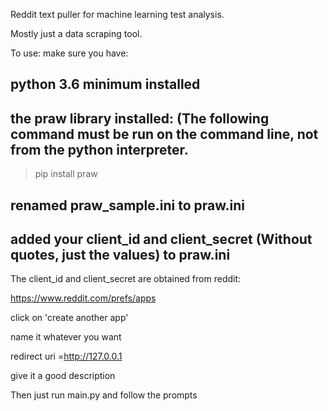 Reddit text puller for machine learning test analysis. 

Mostly just a data scraping tool. 

To use: make sure you have:

## python 3.6 minimum installed

## the praw library installed: (The following command must be run on the command line, not from the python interpreter.
> pip install praw

## renamed praw_sample.ini to praw.ini

## added your client_id and client_secret (Without quotes, just the values) to praw.ini
 
 The client_id and client_secret are obtained from reddit:
 
https://www.reddit.com/prefs/apps

click on 'create another app'

name it whatever you want

redirect uri =http://127.0.0.1

give it a good description


Then just run main.py and follow the prompts
